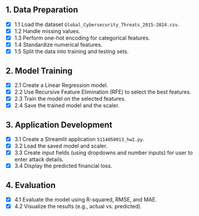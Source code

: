 ## 1. Data Preparation
- [X] 1.1 Load the dataset `Global_Cybersecurity_Threats_2015-2024.csv`.
- [X] 1.2 Handle missing values.
- [X] 1.3 Perform one-hot encoding for categorical features.
- [X] 1.4 Standardize numerical features.
- [X] 1.5 Split the data into training and testing sets.

## 2. Model Training
- [X] 2.1 Create a Linear Regression model.
- [X] 2.2 Use Recursive Feature Elimination (RFE) to select the best features.
- [X] 2.3 Train the model on the selected features.
- [X] 2.4 Save the trained model and the scaler.

## 3. Application Development
- [X] 3.1 Create a Streamlit application `5114050013_hw2.py`.
- [X] 3.2 Load the saved model and scaler.
- [X] 3.3 Create input fields (using dropdowns and number inputs) for user to enter attack details.
- [X] 3.4 Display the predicted financial loss.

## 4. Evaluation
- [X] 4.1 Evaluate the model using R-squared, RMSE, and MAE.
- [X] 4.2 Visualize the results (e.g., actual vs. predicted).

